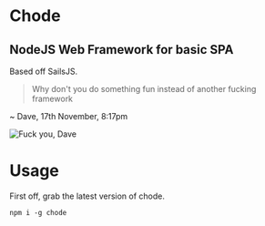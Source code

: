 # Chode
## NodeJS Web Framework for basic SPA

Based off SailsJS.

>Why don't you do something fun instead of another fucking framework

~ Dave, 17th November, 8:17pm

![Fuck you, Dave](https://raw.githubusercontent.com/zivc/chode/master/docs/darve.png)


# Usage

First off, grab the latest version of chode.

`npm i -g chode`

